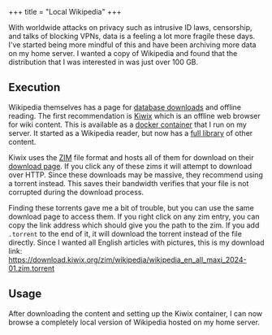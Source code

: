 +++
title = "Local Wikipedia"
+++

With worldwide attacks on privacy such as intrusive ID laws, censorship, and talks of blocking VPNs, data is a feeling a lot more fragile these days. I've started being more mindful of this and have been archiving more data on my home server. I wanted a copy of Wikipedia and found that the distribution that I was interested in was just over 100 GB. 

## Execution

Wikipedia themselves has a page for [database downloads](https://en.wikipedia.org/wiki/Wikipedia:Database_download) and offline reading. The first recommendation is [Kiwix](https://en.wikipedia.org/wiki/Kiwix) which is an offline web browser for wiki content. This is available as a [docker container](https://github.com/kiwix/kiwix-tools/pkgs/container/kiwix-serve) that I run on my server. It started as a Wikipedia reader, but now has a [full library](https://library.kiwix.org/) of other content. 

Kiwix uses the [ZIM](https://en.wikipedia.org/wiki/ZIM_(file_format)) file format and hosts all of them for download on their [download page](https://download.kiwix.org/zim/wikipedia/). If you click any of these zims it will attempt to download over HTTP. Since these downloads may be massive, they recommend using a torrent instead. This saves their bandwidth verifies that your file is not corrupted during the download process.

Finding these torrents gave me a bit of trouble, but you can use the same download page to access them. If you right click on any zim entry, you can copy the link address which should give you the path to the zim. If you add `.torrent` to the end of it, it will download the torrent instead of the file directly. Since I wanted all English articles with pictures, this is my download link: <br>
https://download.kiwix.org/zim/wikipedia/wikipedia_en_all_maxi_2024-01.zim.torrent

## Usage

After downloading the content and setting up the Kiwix container, I can now browse a completely local version of Wikipedia hosted on my home server.